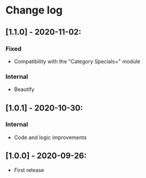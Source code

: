 # Change log

## [1.1.0] - 2020-11-02:
### Fixed
- Compatibility with the "Category Specials+" module
### Internal
- Beautify

## [1.0.1] - 2020-10-30:
### Internal
- Code and logic improvements

## [1.0.0] - 2020-09-26:
- First release
